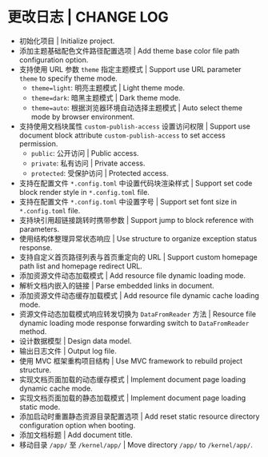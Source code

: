 # 更改日志 | CHANGE LOG

- 初始化项目 | Initialize project.
- 添加主题基础配色文件路径配置选项 | Add theme base color file path configuration option.
- 支持使用 URL 参数 `theme` 指定主题模式 | Support use URL parameter `theme` to specify theme mode.
  - `theme=light`: 明亮主题模式 | Light theme mode.
  - `theme=dark`: 暗黑主题模式 | Dark theme mode.
  - `theme=auto`: 根据浏览器环境自动选择主题模式 | Auto select theme mode by browser environment.
- 支持使用文档块属性 `custom-publish-access` 设置访问权限 | Support use document block attribute `custom-publish-access` to set access permission.
  - `public`: 公开访问 | Public access.
  - `private`: 私有访问 | Private access.
  - `protected`: 受保护访问 | Protected access.
- 支持在配置文件 `*.config.toml` 中设置代码块渲染样式 | Support set code block render style in `*.config.toml` file.
- 支持在配置文件 `*.config.toml` 中设置字号 | Support set font size in `*.config.toml` file.
- 支持块引用超链接跳转时携带参数 | Support jump to block reference with parameters.
- 使用结构体整理异常状态响应 | Use structure to organize exception status response.
- 支持自定义首页路径列表与首页重定向的 URL | Support custom homepage path list and homepage redirect URL.
- 添加资源文件动态加载模式 | Add resource file dynamic loading mode.
- 解析文档内嵌入的链接 | Parse embedded links in document.
- 添加资源文件动态缓存加载模式 | Add resource file dynamic cache loading mode.
- 资源文件动态加载模式响应转发切换为 `DataFromReader` 方法 | Resource file dynamic loading mode response forwarding switch to `DataFromReader` method.
- 设计数据模型 | Design data model.
- 输出日志文件 | Output log file.
- 使用 MVC 框架重构项目结构 | Use MVC framework to rebuild project structure.
- 实现文档页面加载的动态缓存模式 | Implement document page loading dynamic cache mode.
- 实现文档页面加载的静态加载模式 | Implement document page loading static mode.
- 添加启动时重置静态资源目录配置选项 | Add reset static resource directory configuration option when booting.
- 添加文档标题 | Add document title.
- 移动目录 `/app/` 至 `/kernel/app/` | Move directory `/app/` to `/kernel/app/`.
